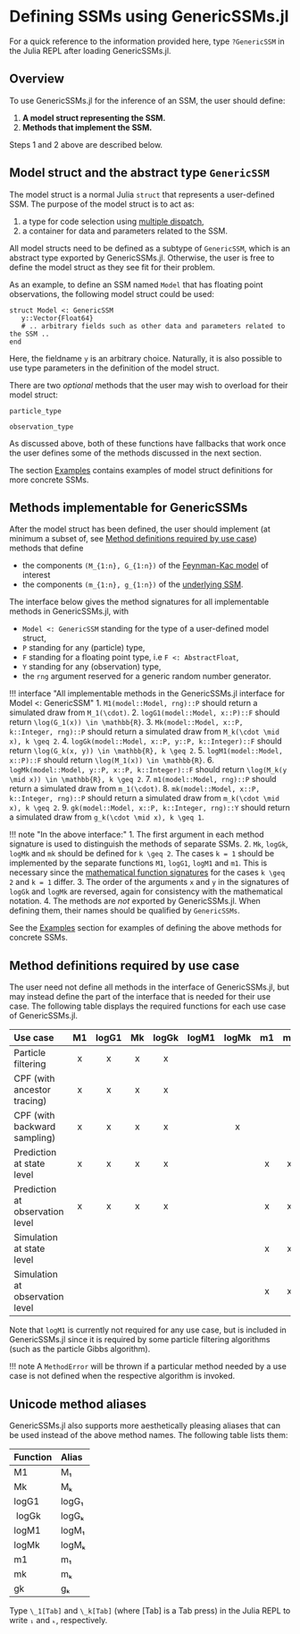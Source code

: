 # Defining SSMs using GenericSSMs.jl 

For a quick reference to the information provided here, type `?GenericSSM` in the Julia REPL after loading GenericSSMs.jl.

## Overview 

To use GenericSSMs.jl for the inference of an SSM, the user should define:

1. **A model struct representing the SSM.**
2. **Methods that implement the SSM.**

Steps 1 and 2 above are described below.

## Model struct and the abstract type `GenericSSM`

The model struct is a normal Julia `struct` that represents a user-defined SSM. 
The purpose of the model struct is to act as: 

1. a type for code selection using [multiple dispatch](https://docs.julialang.org/en/v1/manual/methods/), 
2. a container for data and parameters related to the SSM.

All model structs need to be defined as a subtype of `GenericSSM`, which
is an abstract type exported by GenericSSMs.jl.
Otherwise, the user is free to define the model struct as they see fit for their problem.

As an example, to define an SSM named `Model` that has floating point observations,
the following model struct could be used:
```
struct Model <: GenericSSM
   y::Vector{Float64}
   # .. arbitrary fields such as other data and parameters related to the SSM ..
end
```
Here, the fieldname `y` is an arbitrary choice. 
Naturally, it is also possible to use type parameters in the definition of the model struct.

There are two _optional_ methods that the user may wish to overload for their model struct:
```@docs
particle_type
```
```@docs
observation_type
```
As discussed above, both of these functions have fallbacks that work once the user defines 
some of the methods discussed in the next section.

The section [Examples](examples.md) contains examples of model struct definitions for more
concrete SSMs.

## Methods implementable for GenericSSMs 

After the model struct has been defined, the user should implement (at minimum a subset of, see [Method definitions required by use case](@ref)) methods that define 
* the components ``(M_{1:n}, G_{1:n})`` of the [Feynman-Kac model](ssms.md#Feynman-Kac-representation-of-a-state-space-model) of interest
* the components ``(m_{1:n}, g_{1:n})`` of the [underlying SSM](ssms.md#State-space-models).

The interface below gives the method signatures for all implementable methods in GenericSSMs.jl, with

* `Model <: GenericSSM` standing for the type of a user-defined model struct,
* `P` standing for any (particle) type,
* `F` standing for a floating point type, i.e `F <: AbstractFloat`,
* `Y` standing for any (observation) type, 
* the `rng` argument reserved for a generic random number generator.

!!! interface "All implementable methods in the GenericSSMs.jl interface for Model <: GenericSSM"
	1. `M1(model::Model, rng)::P` should return a simulated draw from ``M_1(\cdot)``.
	2. `logG1(model::Model, x::P)::F` should return ``\log(G_1(x)) \in \mathbb{R}``.
	3. `Mk(model::Model, x::P, k::Integer, rng)::P` should return a simulated draw from ``M_k(\cdot \mid x), k \geq 2``. 
	4. `logGk(model::Model, x::P, y::P, k::Integer)::F` should return ``\log(G_k(x, y)) \in \mathbb{R}, k \geq 2``.
	5. `logM1(model::Model, x::P)::F` should return ``\log(M_1(x)) \in \mathbb{R}``.
	6. `logMk(model::Model, y::P, x::P, k::Integer)::F` should return ``\log(M_k(y \mid x)) \in \mathbb{R}, k \geq 2``.
	7. `m1(model::Model, rng)::P` should return a simulated draw from ``m_1(\cdot)``.
	8. `mk(model::Model, x::P, k::Integer, rng)::P` should return a simulated draw from ``m_k(\cdot \mid x), k \geq 2``.
	9. `gk(model::Model, x::P, k::Integer, rng)::Y` should return a simulated draw from ``g_k(\cdot \mid x), k \geq 1``.

!!! note "In the above interface:"
	1. The first argument in each method signature is used to distinguish the methods of separate SSMs. 
	2. `Mk`, `logGk`, `logMk` and `mk` should be defined for ``k \geq 2``. The cases ``k = 1`` should be implemented by the separate functions `M1`, `logG1`, `logM1` and `m1`. This is necessary since the [mathematical function signatures](ssms.md) for the cases ``k \geq 2`` and ``k = 1`` differ. 
	3. The order of the arguments `x` and `y` in the signatures of `logGk` and `logMk` are reversed, again for consistency with the mathematical notation.
	4. The methods are _not_ exported by GenericSSMs.jl. When defining them, their names should be qualified by `GenericSSMs`.

See the [Examples](examples.md) section for examples of defining the above methods for concrete SSMs.

## Method definitions required by use case

The user need not define all methods in the interface of GenericSSMs.jl, but may instead define the part of the interface that is needed for their use case. 
The following table displays the required functions for each use case of GenericSSMs.jl. 

| Use case					          | M1 | logG1 | Mk | logGk | logM1 | logMk | m1 | mk | gk | 
|:--------------------------------|:--:|:-----:|:--:|:-----:|:-----:|:-----:|:--:|:--:|:--:| 
| Particle filtering   	          | x  |   x   | x  |  x    |       |       |    |    |    |
| CPF (with ancestor tracing)     | x  |   x   | x  |  x    |       |       |    |    |    |
| CPF (with backward sampling)    | x  |   x   | x  |  x    |       |   x   |    |    |    |
| Prediction at state level       | x  |   x   | x  |  x    |       |       |  x | x  |    |
| Prediction at observation level | x  |   x   | x  |  x    |       |       |  x | x  | x  |
| Simulation at state level       |    |       |    |       |       |       |  x | x  |    | 
| Simulation at observation level |    |       |    |       |       |       |  x | x  | x  | 

Note that `logM1` is currently not required for any use case, but is included in GenericSSMs.jl since it is required by some particle filtering algorithms (such as the particle Gibbs algorithm). 

!!! note
	A `MethodError` will be thrown if a particular method needed by a use case is not defined when the respective algorithm is invoked.

## Unicode method aliases 

GenericSSMs.jl also supports more aesthetically pleasing aliases that can be used instead of the above method names. 
The following table lists them: 

| Function | Alias      | 
|:---------|:-----------|
| M1       | M₁         |
| Mk       | Mₖ         |
| logG1    | logG₁      | 
| logGk    | logGₖ      |
| logM1    | logM₁      |
| logMk    | logMₖ      |
| m1       | m₁         |
| mk       | mₖ         |
| gk       | gₖ         |

Type `\_1[Tab]` and `\_k[Tab]` (where [Tab] is a Tab press) in the Julia REPL to write `₁` and `ₖ`, respectively.
